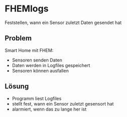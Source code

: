 # FHEMlogs
 Feststellen, wann ein Sensor zuletzt Daten gesendet hat
## Problem
Smart Home mit FHEM: 
- Sensoren senden Daten
- Daten werden in Logfiles gespeichert
- Sensoren können ausfallen
## Lösung
- Programm liest Logfiles
- stellt fest, wann ein Sensor zuletzt gesensort hat
- alarmiert, wenn das zu lange her ist
